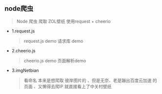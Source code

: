 ## node爬虫
> Node 爬虫 爬取 ZOL壁纸 使用request + cheerio

- 1.request.js
    > request.js demo  请求库 demo

- 2.cheerio.js
    > cheerio.js demo 页面解析demo

- 3.imgNetbian
    > 看命名 本来是想爬取 彼岸图片的 、但是无奈、老是蹦出百度云加速 的页面 、又懒得去爬IP
    > 就直接看上了中关村壁纸